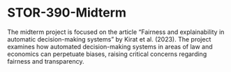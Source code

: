 # STOR-390-Midterm
The midterm project is focused on the article “Fairness and explainability in automatic decision-making systems” by Kirat et al. (2023). The project examines how automated decision-making systems in areas of law and economics can perpetuate biases, raising critical concerns regarding fairness and transparency.
